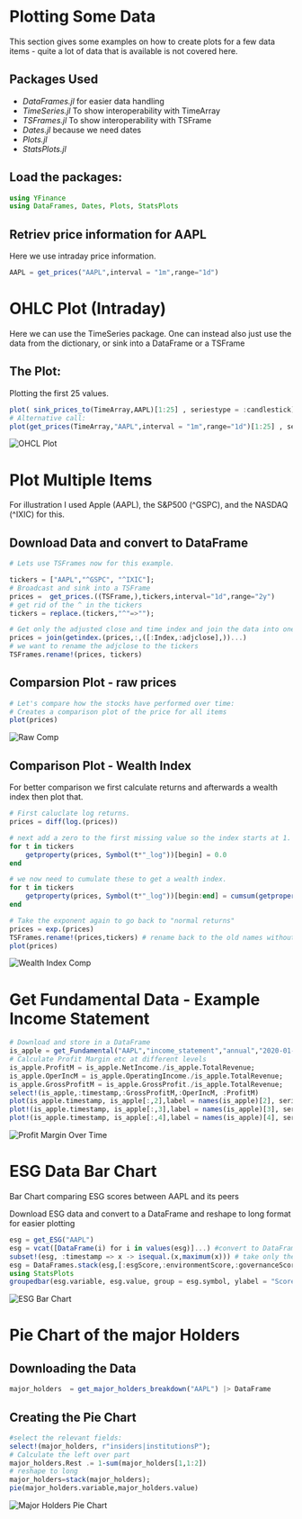 # Plotting Some Data
This section gives some examples on how to create plots for a few data items - quite a lot of data that is available is not covered here.


## Packages Used

 - *DataFrames.jl* for easier data handling
 - *TimeSeries.jl* To show interoperability with TimeArray 
 - *TSFrames.jl* To show interoperability with TSFrame
 - *Dates.jl* because we need dates 
 - *Plots.jl*
 - *StatsPlots.jl*

  
  
## Load the packages:
```julia
using YFinance
using DataFrames, Dates, Plots, StatsPlots
```
  
  
## Retriev price information for AAPL 
Here we use intraday price information.
```julia
AAPL = get_prices("AAPL",interval = "1m",range="1d")
```
  
  
# OHLC Plot (Intraday)

Here we can use the TimeSeries package. One can instead also just use the data from the dictionary, or sink into a DataFrame or a TSFrame

## The Plot:

Plotting the first 25 values.
```julia
plot( sink_prices_to(TimeArray,AAPL)[1:25] , seriestype = :candlestick)
# Alternative call:
plot(get_prices(TimeArray,"AAPL",interval = "1m",range="1d")[1:25] , seriestype = :candlestick)
```
![OHCL Plot](assets/CandleMin.svg)
  
  
  
# Plot Multiple Items
For illustration I used Apple (AAPL), the S&P500 (^GSPC), and the NASDAQ (^IXIC) for this.
  
## Download Data and convert to DataFrame
```julia
# Lets use TSFrames now for this example.

tickers = ["AAPL","^GSPC", "^IXIC"];
# Broadcast and sink into a TSFrame
prices =  get_prices.((TSFrame,),tickers,interval="1d",range="2y")
# get rid of the ^ in the tickers
tickers = replace.(tickers,"^"=>"");

# Get only the adjusted close and time index and join the data into one TSFrame
prices = join(getindex.(prices,:,([:Index,:adjclose],))...)
# we want to rename the adjclose to the tickers
TSFrames.rename!(prices, tickers)
```
  
## Comparsion Plot - raw prices
```julia
# Let's compare how the stocks have performed over time:
# Creates a comparison plot of the price for all items
plot(prices)
```
![Raw Comp](assets/CompRaw.svg)
  
  
## Comparison Plot - Wealth Index
For better comparison we first calculate returns and afterwards a wealth index then plot that.
```julia
# First caluclate log returns.
prices = diff(log.(prices))

# next add a zero to the first missing value so the index starts at 1.
for t in tickers
    getproperty(prices, Symbol(t*"_log"))[begin] = 0.0
end

# we now need to cumulate these to get a wealth index.
for t in tickers
    getproperty(prices, Symbol(t*"_log"))[begin:end] = cumsum(getproperty(prices, Symbol(t*"_log"))[begin:end])
end

# Take the exponent again to go back to "normal returns"
prices = exp.(prices)
TSFrames.rename!(prices,tickers) # rename back to the old names without "_log" attached.
plot(prices)
```
![Wealth Index Comp](assets/CompWI.svg)
  

# Get Fundamental Data - Example Income Statement
```julia
# Download and store in a DataFrame
is_apple = get_Fundamental("AAPL","income_statement","annual","2020-01-01","2024-12-31") |> DataFrame
# Calculate Profit Margin etc at different levels
is_apple.ProfitM = is_apple.NetIncome./is_apple.TotalRevenue;
is_apple.OperIncM = is_apple.OperatingIncome./is_apple.TotalRevenue;
is_apple.GrossProfitM = is_apple.GrossProfit./is_apple.TotalRevenue;
select!(is_apple,:timestamp,:GrossProfitM,:OperIncM, :ProfitM)
plot(is_apple.timestamp, is_apple[:,2],label = names(is_apple)[2], seriestype = :bar, legend=true, size=(800,500))
plot!(is_apple.timestamp, is_apple[:,3],label = names(is_apple)[3], seriestype = :bar)
plot!(is_apple.timestamp, is_apple[:,4],label = names(is_apple)[4], seriestype = :bar)
```
![Profit Margin Over Time](assets/Income.svg)


# ESG Data Bar Chart
Bar Chart comparing ESG scores between AAPL and its peers

Download ESG data and convert to a DataFrame and reshape to long format for easier plotting
```julia
esg = get_ESG("AAPL")
esg = vcat([DataFrame(i) for i in values(esg)]...) #convert to DataFrame
subset!(esg, :timestamp => x -> isequal.(x,maximum(x))) # take only the newest values
esg = DataFrames.stack(esg,[:esgScore,:environmentScore,:governanceScore,:socialScore]) #reshape into long format
using StatsPlots
groupedbar(esg.variable, esg.value, group = esg.symbol, ylabel = "Scores")
```
![ESG Bar Chart](assets/ESGPlot.svg)
  

  
# Pie Chart of the major Holders
  
## Downloading the Data
```julia
major_holders  = get_major_holders_breakdown("AAPL") |> DataFrame
```
  
## Creating the Pie Chart
```julia
#select the relevant fields:
select!(major_holders, r"insiders|institutionsP");
# Calculate the left over part
major_holders.Rest .= 1-sum(major_holders[1,1:2]) 
# reshape to long
major_holders=stack(major_holders); 
pie(major_holders.variable,major_holders.value)
```
![Major Holders Pie Chart](assets/Holders.svg)